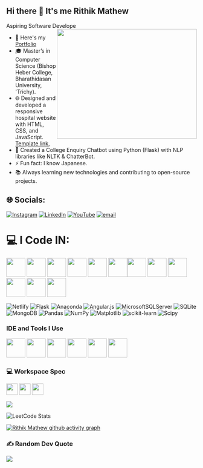 ## Hi there 👋 It's me Rithik Mathew

Aspiring Software Develope 
<img align="right" width="370" height="290" src="https://i.pinimg.com/originals/47/f0/34/47f0342cec72b800463bf003eac1257e.gif">
- 🔭 Here's my [Portfolio](https://www.rithikmathew.web.app)                                                 
- 🎓 Master’s in Computer Science (Bishop Heber College, Bharathidasan University, 'Trichy).
- 🌐 Designed and developed a responsive hospital website with HTML, CSS, and JavaScript. [Template link](https://rithik-hosiptal-website-template.netlify.app/),
- 🤖 Created a College Enquiry Chatbot using Python (Flask) with NLP libraries like NLTK & ChatterBot.
- ⚡ Fun fact: I know Japanese.
- 📚 Always learning new technologies and contributing to open-source projects.
## 🌐 Socials:
[![Instagram](https://img.shields.io/badge/Instagram-%23E4405F.svg?logo=Instagram&logoColor=white)](https://instagram.com/rithik_007_mathew) [![LinkedIn](https://img.shields.io/badge/LinkedIn-%230077B5.svg?logo=linkedin&logoColor=white)](https://linkedin.com/in/rithik007) [![YouTube](https://img.shields.io/badge/YouTube-%23FF0000.svg?logo=YouTube&logoColor=white)](https://youtube.com/@@RMeditZ) [![email](https://img.shields.io/badge/Email-D14836?logo=gmail&logoColor=white)](mailto:rithikmathew007@gmail.com) 

# 💻 I Code IN:
<img height="50" width="50" src="https://img.icons8.com/color/48/000000/python.png" /> <img height="50" width="50" src="https://img.icons8.com/color/48/000000/java-coffee-cup-logo.png" /> <img height="50" width="50" src="https://img.icons8.com/color/48/000000/html-5.png" /> <img height="50" width="50" src="https://img.icons8.com/color/48/000000/css3.png" /> <img height="50" width="50" src="https://img.icons8.com/color/48/000000/bootstrap.png" /> <img height="50" width="50" src="https://img.icons8.com/color/48/000000/javascript.png"/><img height="50" width="50" src="https://img.icons8.com/color/48/000000/tensorflow.png"/> <img height="50" width="50" src="https://img.icons8.com/color/48/000000/react-native.png"/> <img height="50" width="50" src="https://img.icons8.com/color/48/000000/mysql-logo.png"/> <img height="50" width="50" src="https://img.icons8.com/color/48/000000/mongodb.png"/> <img height="50" width="50" src="https://img.icons8.com/color/48/000000/nodejs.png"/> <img height="50" width="50" src="https://img.icons8.com/color/48/000000/github.png"/>

![Netlify](https://img.shields.io/badge/netlify-%23000000.svg?style=plastic&logo=netlify&logoColor=#00C7B7) ![Flask](https://img.shields.io/badge/flask-%23000.svg?style=plastic&logo=flask&logoColor=white) ![Anaconda](https://img.shields.io/badge/Anaconda-%2344A833.svg?style=plastic&logo=anaconda&logoColor=white) ![Angular.js](https://img.shields.io/badge/angular.js-%23E23237.svg?style=plastic&logo=angularjs&logoColor=white) ![MicrosoftSQLServer](https://img.shields.io/badge/Microsoft%20SQL%20Server-CC2927?style=plastic&logo=microsoft%20sql%20server&logoColor=white) ![SQLite](https://img.shields.io/badge/sqlite-%2307405e.svg?style=plastic&logo=sqlite&logoColor=white) ![MongoDB](https://img.shields.io/badge/MongoDB-%234ea94b.svg?style=plastic&logo=mongodb&logoColor=white) ![Pandas](https://img.shields.io/badge/pandas-%23150458.svg?style=plastic&logo=pandas&logoColor=white) ![NumPy](https://img.shields.io/badge/numpy-%23013243.svg?style=plastic&logo=numpy&logoColor=white) ![Matplotlib](https://img.shields.io/badge/Matplotlib-%23ffffff.svg?style=plastic&logo=Matplotlib&logoColor=black) ![scikit-learn](https://img.shields.io/badge/scikit--learn-%23F7931E.svg?style=plastic&logo=scikit-learn&logoColor=white) ![Scipy](https://img.shields.io/badge/SciPy-%230C55A5.svg?style=plastic&logo=scipy&logoColor=%white)


### IDE and Tools I Use
<img height="50" width="50" src="https://img.icons8.com/color/48/000000/visual-studio-code-2019.png"/> <img height="50" width="50" src="https://img.icons8.com/color/48/000000/pycharm.png"/> <img height="50" width="50" src="https://img.icons8.com/color/50/000000/git.png"/> <img height="50" width="50" src="https://img.icons8.com/dusk/64/000000/anaconda.png"/> <img height="50" src="https://img.icons8.com/officel/480/null/java-eclipse.png"/> <img height="50" width="50" src="https://img.icons8.com/doodle/48/000000/adobe-photoshop.png"/>

### 💻 Workspace Spec
<img height="30" src="https://img.shields.io/badge/ASUS-VivoBook-ED1C24?style=for-the-badge&logo=apple&logoColor=white"/> <img height="30" src="https://img.shields.io/badge/INTEL-Corei5-76B900?style=for-the-badge&logo=nvidia&logoColor=white"/> <img height="30" src="https://img.shields.io/badge/SSDOne-TerasStorage-ED1C24?style=for-the-badge&logo=amd&logoColor=white"/> 

![](https://github-readme-stats.vercel.app/api/top-langs/?username=rithikmathew&theme=radical&hide_border=false&include_all_commits=true&count_private=false&layout=compact)

![LeetCode Stats](https://leetcard.jacoblin.cool/RithikMathew007?theme=dark&font=Marcellus&ext=contest)

[![Rithik Mathew github activity graph](https://github-readme-activity-graph.vercel.app/graph?username=rithikmathew&bg_color=050505&color=ffffff&line=294cff&point=ff0f0f&area=true&hide_border=true)](https://github.com/ashutosh00710/github-readme-activity-graph)
### ✍️ Random Dev Quote
![](https://quotes-github-readme.vercel.app/api?type=horizontal&theme=gruvbox)
